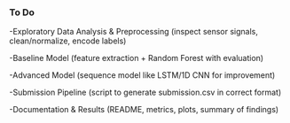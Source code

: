 ### To Do
-Exploratory Data Analysis & Preprocessing (inspect sensor signals, clean/normalize, encode labels)

-Baseline Model (feature extraction + Random Forest with evaluation)

-Advanced Model (sequence model like LSTM/1D CNN for improvement)

-Submission Pipeline (script to generate submission.csv in correct format)

-Documentation & Results (README, metrics, plots, summary of findings)